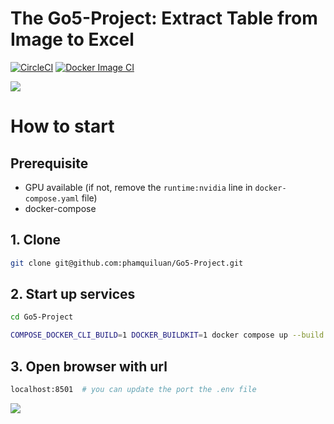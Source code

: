 # The Go5-Project: Extract Table from Image to Excel 
[![CircleCI](https://dl.circleci.com/status-badge/img/gh/phamquiluan/Go5-Project/tree/main.svg?style=svg)](https://dl.circleci.com/status-badge/redirect/gh/phamquiluan/Go5-Project/tree/main)
[![Docker Image CI](https://github.com/phamquiluan/Go5-Project/actions/workflows/docker-image.yml/badge.svg)](https://github.com/phamquiluan/Go5-Project/actions/workflows/docker-image.yml)


![](https://user-images.githubusercontent.com/24642166/115177933-6ca5b780-a0fa-11eb-810d-3a5daba2ef6e.gif)


# How to start

## Prerequisite
- GPU available (if not, remove the `runtime:nvidia` line in `docker-compose.yaml` file)
- docker-compose


## 1. Clone
```bash
git clone git@github.com:phamquiluan/Go5-Project.git
```

## 2. Start up services
```bash
cd Go5-Project

COMPOSE_DOCKER_CLI_BUILD=1 DOCKER_BUILDKIT=1 docker compose up --build
```

## 3. Open browser with url

```bash
localhost:8501  # you can update the port the .env file
```

![](https://user-images.githubusercontent.com/24642166/187752094-8af74653-77c7-4c27-8999-4198c988e42f.gif)
